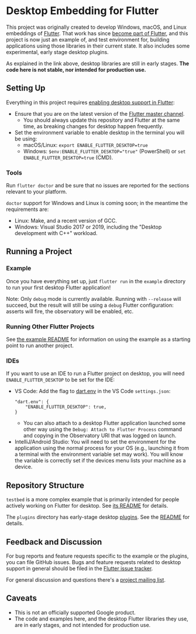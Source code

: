 # Desktop Embedding for Flutter

This project was originally created to develop Windows, macOS, and Linux
embeddings of [Flutter](https://github.com/flutter/flutter). That work has
since [become part of
Flutter](https://github.com/flutter/flutter/wiki/Desktop-shells), and this
project is now just an example of, and test environment for, building
applications using those libraries in their current state. It also
includes some experimental, early stage desktop plugins.

As explained in the link above, desktop libraries are still in early stages.
**The code here is not stable, nor intended for production use.**

## Setting Up

Everything in this project requires [enabling desktop support in
Flutter](https://github.com/flutter/flutter/wiki/Desktop-shells#tooling):
* Ensure that you are on the latest version of the [Flutter master
  channel](https://github.com/flutter/flutter/wiki/Flutter-build-release-channels#how-to-change-channels).
  * You should always update this repository and Flutter at the same time,
    as breaking changes for desktop happen frequently.
* Set the environment variable to enable desktop in the terminal you will be
  using:
  * macOS/Linux: `export ENABLE_FLUTTER_DESKTOP=true`
  * Windows: `$env:ENABLE_FLUTTER_DESKTOP="true"` (PowerShell) or
    `set ENABLE_FLUTTER_DESKTOP=true` (CMD).

### Tools

Run `flutter doctor` and be sure that no issues are reported for the sections
relevant to your platform.

`doctor` support for Windows and Linux is coming soon; in the meantime the
requirements are:
* Linux: Make, and a recent version of GCC.
* Windows: Visual Studio 2017 or 2019, including the "Desktop development with
  C++" workload.

## Running a Project

### Example

Once you have everything set up, just `flutter run` in the `example` directory
to run your first desktop Flutter application!

Note: Only `debug` mode is currently available. Running with `--release` will
succeed, but the result will still be using a `debug` Flutter configuration:
asserts will fire, the observatory will be enabled, etc.

### Running Other Flutter Projects

See [the example README](example/README.md) for information on using the
example as a starting point to run another project.

### IDEs

If you want to use an IDE to run a Flutter project on desktop, you will need
`ENABLE_FLUTTER_DESKTOP` to be set for the IDE:
* VS Code: Add the flag to [dart.env](https://dartcode.org/docs/settings/#dartenv)
  in the VS Code `settings.json`:
  ```
  "dart.env": {
      "ENABLE_FLUTTER_DESKTOP": true,
  }
  ```
  * You can also attach to a desktop Flutter application launched some other way
    using the `Debug: Attach to Flutter Process` command and copying in the
    Observatory URI that was logged on launch.
* IntelliJ/Android Studio: You will need to set the environment for the
  application using the normal process for your OS (e.g., launching it from a
  terminal with the environment variable set may work). You will know the
  variable is correctly set if the devices menu lists your machine as a device.

## Repository Structure

`testbed` is a more complex example that is primarily intended for people
actively working on Flutter for desktop. See [its README](testbed/README.md)
for details.

The `plugins` directory has early-stage desktop
[plugins](https://flutter.dev/docs/development/packages-and-plugins/developing-packages). See the [README](plugins/README.md) for details.

## Feedback and Discussion

For bug reports and feature requests specific to the example or the plugins,
you can file GitHub issues. Bugs and feature requests related to desktop support
in general should be filed in the
[Flutter issue tracker](https://github.com/flutter/flutter/issues).

For general discussion and questions there's a [project mailing
list](https://groups.google.com/forum/#!forum/flutter-desktop-embedding-dev).

## Caveats

* This is not an officially supported Google product.
* The code and examples here, and the desktop Flutter libraries they use, are
  in early stages, and not intended for production use.
